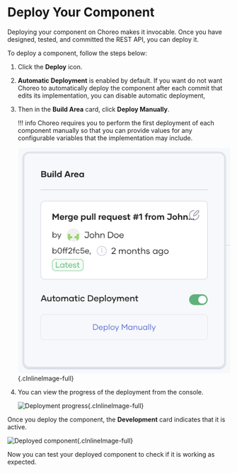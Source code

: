 # Deploy Your Component

Deploying your component on Choreo makes it invocable. Once you have designed, tested, and committed the REST API, you can deploy it.

To deploy a component, follow the steps below:

1. Click the **Deploy** icon. 

2. **Automatic Deployment** is enabled by default. If you want do not want Choreo to automatically deploy the component after each commit that edits its implementation, you can disable automatic deployment,

3. Then in the **Build Area** card, click **Deploy Manually**.
    
    !!! info
        Choreo requires you to perform the first deployment of each component manually so that you can provide values for any configurable variables that the implementation may include.

    ![Deploy component](../assets/img/tutorials/rest-api/deploy-api.png){.cInlineImage-full}

2. You can view the progress of the deployment from the console.

    ![Deployment progress](../assets/img/tutorials/rest-api/deployment-progress.png){.cInlineImage-full}

Once you deploy the component, the **Development** card indicates that it is active.

![Deployed component](../assets/img/tutorials/rest-api/deployed-api.png){.cInlineImage-full}

Now you can test your deployed component to check if it is working as expected.
